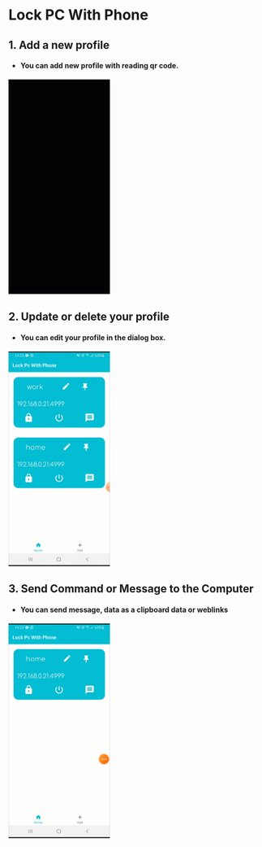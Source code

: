 # Lock PC With Phone


 ## 1. Add a new profile

* ####  You can add new profile with reading qr code.

<img src="images/add_profile.gif" width="200">


 ## 2. Update or delete your profile

* ####  You can edit your profile in the dialog box.

<img src="images/update_delete_profile.gif" width="200">


 ## 3. Send Command or Message to the Computer

* ####  You can send message, data as a clipboard data or weblinks 

<img src="images/send_message.gif" width="200">
